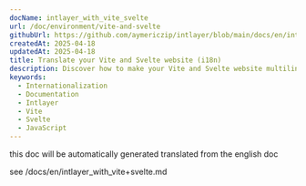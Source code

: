 ```yaml
---
docName: intlayer_with_vite_svelte
url: /doc/environment/vite-and-svelte
githubUrl: https://github.com/aymericzip/intlayer/blob/main/docs/en/intlayer_with_vite+svelte.md
createdAt: 2025-04-18
updatedAt: 2025-04-18
title: Translate your Vite and Svelte website (i18n)
description: Discover how to make your Vite and Svelte website multilingual. Follow the documentation to internationalise (i18n) and translate it.
keywords:
  - Internationalization
  - Documentation
  - Intlayer
  - Vite
  - Svelte
  - JavaScript
---
```


this doc will be automatically generated translated from the english doc

see /docs/en/intlayer_with_vite+svelte.md
